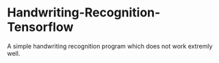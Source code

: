 # Handwriting-Recognition-Tensorflow
A simple handwriting recognition program which does not work extremly well.
